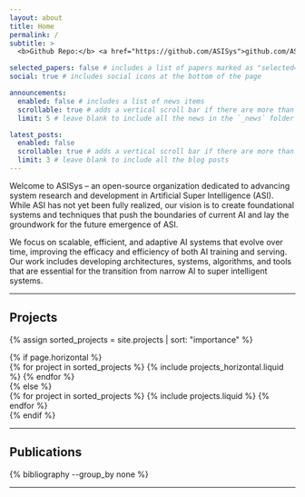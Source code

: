 ```yaml
---
layout: about
title: Home
permalink: /
subtitle: >
  <b>Github Repo:</b> <a href="https://github.com/ASISys">github.com/ASISys</a>

selected_papers: false # includes a list of papers marked as "selected={true}"
social: true # includes social icons at the bottom of the page

announcements:
  enabled: false # includes a list of news items
  scrollable: true # adds a vertical scroll bar if there are more than 3 news items
  limit: 5 # leave blank to include all the news in the `_news` folder

latest_posts:
  enabled: false
  scrollable: true # adds a vertical scroll bar if there are more than 3 new post items
  limit: 3 # leave blank to include all the blog posts
---
```


Welcome to ASISys – an open-source organization dedicated to advancing system research and development in Artificial Super Intelligence (ASI). While ASI has not yet been fully realized, our vision is to create foundational systems and techniques that push the boundaries of current AI and lay the groundwork for the future emergence of ASI.

We focus on scalable, efficient, and adaptive AI systems that evolve over time, improving the efficacy and efficiency of both AI training and serving. Our work includes developing architectures, systems, algorithms, and tools that are essential for the transition from narrow AI to super intelligent systems.

---

## Projects

{% assign sorted_projects = site.projects | sort: "importance" %}

  <!-- Generate cards for each project -->

<div class="projects">
{% if page.horizontal %}
  <div class="container">
    <div class="row row-cols-1 row-cols-md-2">
    {% for project in sorted_projects %}
      {% include projects_horizontal.liquid %}
    {% endfor %}
    </div>
  </div>
{% else %}
  <div class="row row-cols-1 row-cols-md-3">
    {% for project in sorted_projects %}
      {% include projects.liquid %}
    {% endfor %}
  </div>
{% endif %}
</div>

---

## Publications

<div class="publications">

{% bibliography --group_by none %}

</div>

---
